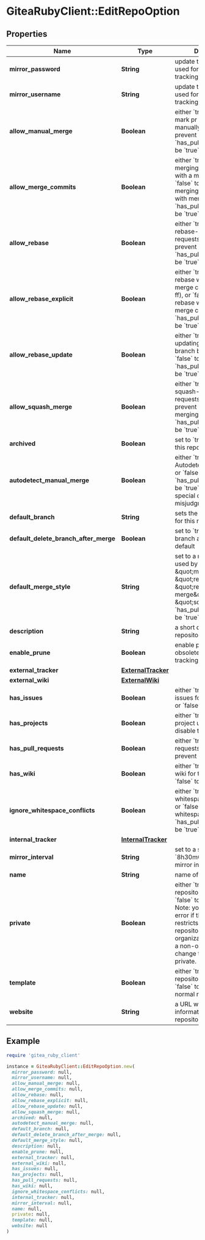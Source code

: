 # GiteaRubyClient::EditRepoOption

## Properties

| Name | Type | Description | Notes |
| ---- | ---- | ----------- | ----- |
| **mirror_password** | **String** | update the password used for mirror remote-tracking | [optional] |
| **mirror_username** | **String** | update the username used for mirror remote-tracking | [optional] |
| **allow_manual_merge** | **Boolean** | either &#x60;true&#x60; to allow mark pr as merged manually, or &#x60;false&#x60; to prevent it. &#x60;has_pull_requests&#x60; must be &#x60;true&#x60;. | [optional] |
| **allow_merge_commits** | **Boolean** | either &#x60;true&#x60; to allow merging pull requests with a merge commit, or &#x60;false&#x60; to prevent merging pull requests with merge commits. &#x60;has_pull_requests&#x60; must be &#x60;true&#x60;. | [optional] |
| **allow_rebase** | **Boolean** | either &#x60;true&#x60; to allow rebase-merging pull requests, or &#x60;false&#x60; to prevent rebase-merging. &#x60;has_pull_requests&#x60; must be &#x60;true&#x60;. | [optional] |
| **allow_rebase_explicit** | **Boolean** | either &#x60;true&#x60; to allow rebase with explicit merge commits (--no-ff), or &#x60;false&#x60; to prevent rebase with explicit merge commits. &#x60;has_pull_requests&#x60; must be &#x60;true&#x60;. | [optional] |
| **allow_rebase_update** | **Boolean** | either &#x60;true&#x60; to allow updating pull request branch by rebase, or &#x60;false&#x60; to prevent it. &#x60;has_pull_requests&#x60; must be &#x60;true&#x60;. | [optional] |
| **allow_squash_merge** | **Boolean** | either &#x60;true&#x60; to allow squash-merging pull requests, or &#x60;false&#x60; to prevent squash-merging. &#x60;has_pull_requests&#x60; must be &#x60;true&#x60;. | [optional] |
| **archived** | **Boolean** | set to &#x60;true&#x60; to archive this repository. | [optional] |
| **autodetect_manual_merge** | **Boolean** | either &#x60;true&#x60; to enable AutodetectManualMerge, or &#x60;false&#x60; to prevent it. &#x60;has_pull_requests&#x60; must be &#x60;true&#x60;, Note: In some special cases, misjudgments can occur. | [optional] |
| **default_branch** | **String** | sets the default branch for this repository. | [optional] |
| **default_delete_branch_after_merge** | **Boolean** | set to &#x60;true&#x60; to delete pr branch after merge by default | [optional] |
| **default_merge_style** | **String** | set to a merge style to be used by this repository: \&quot;merge\&quot;, \&quot;rebase\&quot;, \&quot;rebase-merge\&quot;, or \&quot;squash\&quot;. &#x60;has_pull_requests&#x60; must be &#x60;true&#x60;. | [optional] |
| **description** | **String** | a short description of the repository. | [optional] |
| **enable_prune** | **Boolean** | enable prune - remove obsolete remote-tracking references | [optional] |
| **external_tracker** | [**ExternalTracker**](ExternalTracker.md) |  | [optional] |
| **external_wiki** | [**ExternalWiki**](ExternalWiki.md) |  | [optional] |
| **has_issues** | **Boolean** | either &#x60;true&#x60; to enable issues for this repository or &#x60;false&#x60; to disable them. | [optional] |
| **has_projects** | **Boolean** | either &#x60;true&#x60; to enable project unit, or &#x60;false&#x60; to disable them. | [optional] |
| **has_pull_requests** | **Boolean** | either &#x60;true&#x60; to allow pull requests, or &#x60;false&#x60; to prevent pull request. | [optional] |
| **has_wiki** | **Boolean** | either &#x60;true&#x60; to enable the wiki for this repository or &#x60;false&#x60; to disable it. | [optional] |
| **ignore_whitespace_conflicts** | **Boolean** | either &#x60;true&#x60; to ignore whitespace for conflicts, or &#x60;false&#x60; to not ignore whitespace. &#x60;has_pull_requests&#x60; must be &#x60;true&#x60;. | [optional] |
| **internal_tracker** | [**InternalTracker**](InternalTracker.md) |  | [optional] |
| **mirror_interval** | **String** | set to a string like &#x60;8h30m0s&#x60; to set the mirror interval time | [optional] |
| **name** | **String** | name of the repository | [optional] |
| **private** | **Boolean** | either &#x60;true&#x60; to make the repository private or &#x60;false&#x60; to make it public. Note: you will get a 422 error if the organization restricts changing repository visibility to organization owners and a non-owner tries to change the value of private. | [optional] |
| **template** | **Boolean** | either &#x60;true&#x60; to make this repository a template or &#x60;false&#x60; to make it a normal repository | [optional] |
| **website** | **String** | a URL with more information about the repository. | [optional] |

## Example

```ruby
require 'gitea_ruby_client'

instance = GiteaRubyClient::EditRepoOption.new(
  mirror_password: null,
  mirror_username: null,
  allow_manual_merge: null,
  allow_merge_commits: null,
  allow_rebase: null,
  allow_rebase_explicit: null,
  allow_rebase_update: null,
  allow_squash_merge: null,
  archived: null,
  autodetect_manual_merge: null,
  default_branch: null,
  default_delete_branch_after_merge: null,
  default_merge_style: null,
  description: null,
  enable_prune: null,
  external_tracker: null,
  external_wiki: null,
  has_issues: null,
  has_projects: null,
  has_pull_requests: null,
  has_wiki: null,
  ignore_whitespace_conflicts: null,
  internal_tracker: null,
  mirror_interval: null,
  name: null,
  private: null,
  template: null,
  website: null
)
```

